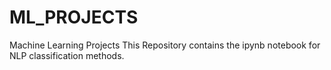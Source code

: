 # ML_PROJECTS
Machine Learning Projects
This Repository contains the ipynb notebook for NLP classification methods.
